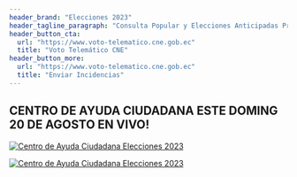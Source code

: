 ```yaml
---
header_brand: "Elecciones 2023"
header_tagline_paragraph: "Consulta Popular y Elecciones Anticipadas Presidenciales y Legislativas 2023 "
header_button_cta:
  url: "https://www.voto-telematico.cne.gob.ec"
  title: "Voto Telemático CNE"
header_button_more:
  url: "https://www.voto-telematico.cne.gob.ec"
  title: "Enviar Incidencias"
---
```

## CENTRO DE AYUDA CIUDADANA ESTE DOMING 20 DE AGOSTO EN VIVO!
[![Centro de Ayuda Ciudadana Elecciones 2023](images/Centro_de_Ayuda_Ciudadana.jpg)](https://nofec.no/)

[![Centro de Ayuda Ciudadana Elecciones 2023](images/Centro%20de%20Ayuda%20Ciudadana.jpg)](https://nofec.no/)

